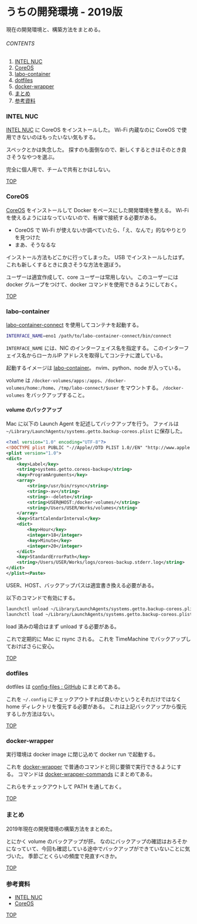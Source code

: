 # うちの開発環境 - 2019版
<a id="top"></a>

現在の開発環境と、構築方法をまとめる。

###### CONTENTS

1. [INTEL NUC](#intel-nuc)
1. [CoreOS](#coreos)
1. [labo-container](#labo-container)
1. [dotfiles](#dotfiles)
1. [docker-wrapper](#docker-wrapper)
1. [まとめ](#postscript)
1. [参考資料](#reference)


<a id="intel-nuc"></a>
### INTEL NUC

[INTEL NUC](https://www.intel.com/content/www/us/en/products/boards-kits/nuc.html) に CoreOS をインストールした。
Wi-Fi 内蔵なのに CoreOS で使用できないのはもったいない気もする。

スペックとかは失念した。
探すのも面倒なので、新しくするときはそのとき良さそうなやつを選ぶ。

完全に個人用で、チームで共有とかはしない。


[TOP](#top)
<a id="coreos"></a>
### CoreOS

[CoreOS](https://coreos.com/) をインストールして Docker をベースにした開発環境を整える。
Wi-Fi を使えるようにはなっていないので、有線で接続する必要がある。

- CoreOS で Wi-Fi が使えないか調べていたら、「え、なんで」的なやりとりを見つけた
- まあ、そうなるな

インストール方法もどこかに行ってしまった。
USB でインストールしたはず。
これも新しくするときに良さそうな方法を選ぼう。

ユーザーは適宜作成して、core ユーザーは常用しない。
このユーザーには docker グループをつけて、docker コマンドを使用できるようにしておく。


[TOP](#top)
<a id="labo-container"></a>
### labo-container

[labo-container-connect](https://github.com/getto-systems/labo-container-connect) を使用してコンテナを起動する。

```bash
INTERFACE_NAME=eno1 /path/to/labo-container-connect/bin/connect
```

`INTERFACE_NAME` には、NIC のインターフェイス名を指定する。
このインターフェイス名からローカルIP アドレスを取得してコンテナに渡している。

起動するイメージは [labo-container](https://cloud.docker.com/u/getto/repository/docker/getto/labo-container)。
nvim、python、node が入っている。

volume は `/docker-volumes/apps:/apps`、`/docker-volumes/home:/home`、`/tmp/labo-connect/$user` をマウントする。
`/docker-volumes` をバックアップすること。

#### volume のバックアップ

Mac に以下の Launch Agent を記述してバックアップを行う。
ファイルは `~/Library/LaunchAgents/systems.getto.backup-coreos.plist` に保存した。

```xml
<?xml version="1.0" encoding="UTF-8"?>
<!DOCTYPE plist PUBLIC "-//Apple//DTD PLIST 1.0//EN" "http://www.apple.com/DTDs/PropertyList-1.0.dtd">
<plist version="1.0">
<dict>
    <key>Label</key>
    <string>systems.getto.coreos-backup</string>
    <key>ProgramArguments</key>
    <array>
        <string>/usr/bin/rsync</string>
        <string>-av</string>
        <string>--delete</string>
        <string>USER@HOST:/docker-volumes/</string>
        <string>/Users/USER/Works/volumes</string>
    </array>
    <key>StartCalendarInterval</key>
    <dict>
        <key>Hour</key>
        <integer>18</integer>
        <key>Minute</key>
        <integer>20</integer>
    </dict>
    <key>StandardErrorPath</key>
    <string>/Users/USER/Works/logs/coreos-backup.stderr.log</string>
</dict>
</plist><Paste>
```

USER、HOST、バックアップパスは適宜書き換える必要がある。

以下のコマンドで有効にする。

```bash
launchctl unload ~/Library/LaunchAgents/systems.getto.backup-coreos.plist
launchctl load ~/Library/LaunchAgents/systems.getto.backup-coreos.plist
```

load 済みの場合はまず unload する必要がある。

これで定期的に Mac に rsync される。
これを TimeMachine でバックアップしておけばさらに安心。


[TOP](#top)
<a id="dotfiles"></a>
### dotfiles

dotfiles は [config-files : GitHub](https://github.com/shun-fix9/config-files) にまとめてある。

これを `~/.config` にチェックアウトすれば良いかというとそれだけではなく home ディレクトリを復元する必要がある。
これは上記バックアップから復元するしか方法はない。


[TOP](#top)
<a id="docker-wrapper"></a>
### docker-wrapper

実行環境は docker image に閉じ込めて docker run で起動する。

これを [docker-wrapper](https://github.com/getto-systems/docker-wrapper) で普通のコマンドと同じ要領で実行できるようにする。
コマンドは [docker-wrapper-commands](https://github.com/getto-systems/docker-wrapper-commands) にまとめてある。

これらをチェックアウトして PATH を通しておく。


[TOP](#top)
<a id="postscript"></a>
### まとめ

2019年現在の開発環境の構築方法をまとめた。

とにかく volume のバックアップが肝。
なのにバックアップの確認はおろそかになっていて、今回も確認している途中でバックアップができていないことに気づいた。
季節ごとくらいの頻度で見直すべきか。


[TOP](#top)
<a id="reference"></a>
### 参考資料

- [INTEL NUC](https://www.intel.com/content/www/us/en/products/boards-kits/nuc.html)
- [CoreOS](https://coreos.com/)


[TOP](#top)

